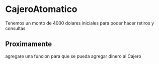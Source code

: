 # CajeroAtomatico
Tenemos un monto de 4000 dolares iniciales para poder hacer retiros y consultas 
## Proximamente
 agregare una funcion para que se pueda agregar dinero  al Cajero
